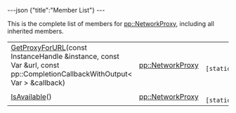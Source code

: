 ---json {"title":"Member List"} ---

This is the complete list of members for <a href="/docs/native-client/pepper_dev/cpp/classpp_1_1_network_proxy/" class="el">pp::NetworkProxy</a>, including all inherited members.

<table><tbody><tr class="odd"><td><a href="/docs/native-client/pepper_dev/cpp/classpp_1_1_network_proxy#a03ae12454a920710272c15431039b6fd" class="el">GetProxyForURL</a>(const InstanceHandle &amp;instance, const Var &amp;url, const pp::CompletionCallbackWithOutput&lt; Var &gt; &amp;callback)</td><td><a href="/docs/native-client/pepper_dev/cpp/classpp_1_1_network_proxy/" class="el">pp::NetworkProxy</a></td><td><code> [static]</code></td></tr><tr class="even"><td><a href="/docs/native-client/pepper_dev/cpp/classpp_1_1_network_proxy#a864362732834af39e12f699ff5e1888d" class="el">IsAvailable</a>()</td><td><a href="/docs/native-client/pepper_dev/cpp/classpp_1_1_network_proxy/" class="el">pp::NetworkProxy</a></td><td><code> [static]</code></td></tr></tbody></table>

